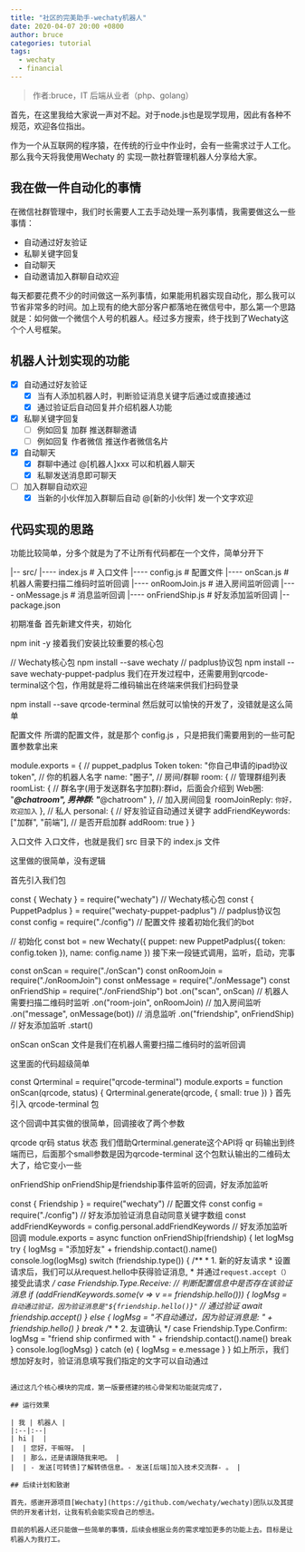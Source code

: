 ```yaml
---
title: "社区的完美助手-wechaty机器人"
date: 2020-04-07 20:00 +0800
author: bruce
categories: tutorial
tags:
  - wechaty
  - financial
---
```

<!-- markdownlint-disable -->

> 作者:bruce，IT 后端从业者（php、golang）
<!-- more -->

首先，在这里我给大家说一声对不起。对于node.js也是现学现用，因此有各种不规范，欢迎各位指出。

作为一个从互联网的程序猿，在传统的行业中作业时，会有一些需求过于人工化。那么我今天将我使用Wechaty 的 实现一款社群管理机器人分享给大家。

## 我在做一件自动化的事情

在微信社群管理中，我们时长需要人工去手动处理一系列事情，我需要做这么一些事情：

- 自动通过好友验证
- 私聊关键字回复
- 自动聊天
- 自动邀请加入群聊自动欢迎


每天都要花费不少的时间做这一系列事情，如果能用机器实现自动化，那么我可以节省非常多的时间。加上现有的绝大部分客户都落地在微信号中，那么第一个思路就是：如何做一个微信个人号的机器人。经过多方搜索，终于找到了Wechaty这个个人号框架。

## 机器人计划实现的功能

- [x] 自动通过好友验证
	- [x] 当有人添加机器人时，判断验证消息关键字后通过或直接通过
	- [x] 通过验证后自动回复并介绍机器人功能
- [x] 私聊关键字回复
	- [ ] 例如回复 加群 推送群聊邀请
	- [ ] 例如回复 作者微信 推送作者微信名片
- [x] 自动聊天
	- [x] 群聊中通过 @[机器人]xxx 可以和机器人聊天
	- [x] 私聊发送消息即可聊天
- [ ] 加入群聊自动欢迎
	- [x] 当新的小伙伴加入群聊后自动 @[新的小伙伴] 发一个文字欢迎

## 代码实现的思路

功能比较简单，分多个就是为了不让所有代码都在一个文件，简单分开下

|-- src/
|---- index.js				# 入口文件
|---- config.js		  	# 配置文件
|---- onScan.js				# 机器人需要扫描二维码时监听回调
|---- onRoomJoin.js 	# 进入房间监听回调
|---- onMessage.js		# 消息监听回调
|---- onFriendShip.js	# 好友添加监听回调
|-- package.json

初期准备
首先新建文件夹，初始化

npm init -y
接着我们安装比较重要的核心包

// Wechaty核心包
npm install --save wechaty
// padplus协议包
npm install --save wechaty-puppet-padplus
我们在开发过程中，还需要用到qrcode-terminal这个包，作用就是将二维码输出在终端来供我们扫码登录

npm install --save qrcode-terminal
然后就可以愉快的开发了，没错就是这么简单

配置文件
所谓的配置文件，就是那个 config.js ，只是把我们需要用到的一些可配置参数拿出来

module.exports = {
  // puppet_padplus Token
  token: "你自己申请的ipad协议token",
  // 你的机器人名字
  name: "圈子",
  // 房间/群聊
  room: {
    // 管理群组列表
    roomList: {
      // 群名字(用于发送群名字加群):群id，后面会介绍到
      Web圈: "*****@chatroom",
      男神群: "*****@chatroom"
    },
    // 加入房间回复
    roomJoinReply: `你好，欢迎加入`
  },
  // 私人
  personal: {
    // 好友验证自动通过关键字
    addFriendKeywords: ["加群", "前端"],
    // 是否开启加群
    addRoom: true
  }
}

入口文件
入口文件，也就是我们 src 目录下的 index.js 文件

这里做的很简单，没有逻辑

首先引入我们包

const { Wechaty } = require("wechaty") // Wechaty核心包
const { PuppetPadplus } = require("wechaty-puppet-padplus") // padplus协议包
const config = require("./config") // 配置文件
接着初始化我们的bot

// 初始化
const bot = new Wechaty({
  puppet: new PuppetPadplus({
    token: config.token
  }),
  name: config.name
})
接下来一段链式调用，监听，启动，完事

const onScan = require("./onScan")
const onRoomJoin = require("./onRoomJoin")
const onMessage = require("./onMessage")
const onFriendShip = require("./onFriendShip")
bot
  .on("scan", onScan) // 机器人需要扫描二维码时监听
  .on("room-join", onRoomJoin) // 加入房间监听
  .on("message", onMessage(bot)) // 消息监听
  .on("friendship", onFriendShip) // 好友添加监听
  .start()

onScan
onScan 文件是我们在机器人需要扫描二维码时的监听回调

这里面的代码超级简单

const Qrterminal = require("qrcode-terminal")
module.exports = function onScan(qrcode, status) {
  Qrterminal.generate(qrcode, { small: true })
}
首先引入 qrcode-terminal 包

这个回调中其实做的很简单，回调接收了两个参数

qrcode qr码
status 状态
我们借助Qrterminal.generate这个API将 qr 码输出到终端而已，后面那个small参数是因为qrcode-terminal 这个包默认输出的二维码太大了，给它变小一些

onFriendShip
onFriendShip是friendship事件监听的回调，好友添加监听

const { Friendship } = require("wechaty")
// 配置文件
const config = require("./config")
// 好友添加验证消息自动同意关键字数组
const addFriendKeywords = config.personal.addFriendKeywords
// 好友添加监听回调
module.exports = async function onFriendShip(friendship) {
  let logMsg
  try {
    logMsg = "添加好友" + friendship.contact().name()
    console.log(logMsg)
    switch (friendship.type()) {
      /**
       * 1. 新的好友请求
       * 设置请求后，我们可以从request.hello中获得验证消息,
       * 并通过`request.accept（）`接受此请求
       */
      case Friendship.Type.Receive:
        // 判断配置信息中是否存在该验证消息
        if (addFriendKeywords.some(v => v == friendship.hello())) {
          logMsg = `自动通过验证，因为验证消息是"${friendship.hello()}"`
          // 通过验证
          await friendship.accept()
        } else {
          logMsg = "不自动通过，因为验证消息是: " + friendship.hello()
        }
        break
      /**
       * 2. 友谊确认
       */
      case Friendship.Type.Confirm:
        logMsg = "friend ship confirmed with " + friendship.contact().name()
        break
    }
    console.log(logMsg)
  } catch (e) {
    logMsg = e.message
  }
}
如上所示，我们想加好友时，验证消息填写我们指定的文字可以自动通过



```

通过这几个核心模块的完成，第一版要搭建的核心骨架和功能就完成了，

## 运行效果

| 我 | 机器人 |
|:--|:--|
| hi |  |
|  | 您好，干嘛呀。 |
|  | 那么，还是请跟随我来吧。 |
|  | - 发送[可转债]了解转债信息。- 发送[后端]加入技术交流群- 。 |

## 后续计划和致谢

首先，感谢开源项目[Wechaty](https://github.com/wechaty/wechaty)团队以及其提供的开发者计划，让我有机会能实现自己的想法。

目前的机器人还只能做一些简单的事情，后续会根据业务的需求增加更多的功能上去。目标是让机器人为我打工。
